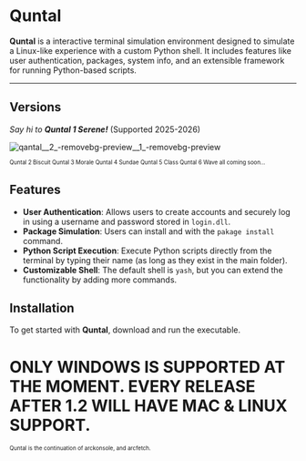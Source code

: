 # Quntal

**Quntal** is a interactive terminal simulation environment designed to simulate a Linux-like experience with a custom Python shell. It includes features like user authentication, packages, system info, and an extensible framework for running Python-based scripts.

---------------------------------------------------------------------------------------------------------------------------------------------------------------------------------------------------------------------------------------------------------------------------

## Versions

*Say hi to **Quntal 1 Serene!*** (Supported 2025-2026)

![qantal__2_-removebg-preview__1_-removebg-preview](https://github.com/user-attachments/assets/3badda3e-f5c2-408e-bb2a-bab482b03a53)

<sup><sub>Quntal 2 Biscuit
Quntal 3 Morale
Quntal 4 Sundae
Quntal 5 Class
Quntal 6 Wave
all coming soon...</sub></sup>

## Features

- **User Authentication**: Allows users to create accounts and securely log in using a username and password stored in `login.dll`.
- **Package Simulation**: Users can install and with the `pakage install` command.
- **Python Script Execution**: Execute Python scripts directly from the terminal by typing their name (as long as they exist in the main folder).
- **Customizable Shell**: The default shell is `yash`, but you can extend the functionality by adding more commands.
  
## Installation

To get started with **Quntal**, download and run the executable.

# ONLY WINDOWS IS SUPPORTED AT THE MOMENT. EVERY RELEASE AFTER 1.2 WILL HAVE MAC & LINUX SUPPORT.


<sup><sub>Quntal is the continuation of arckonsole, and arcfetch.</sub></sup>

